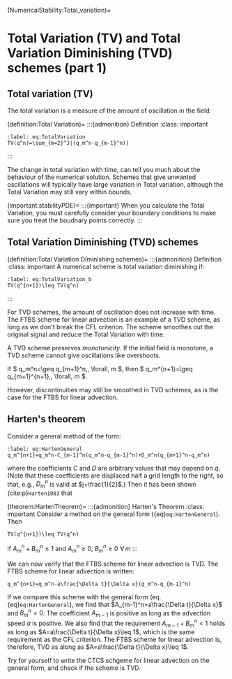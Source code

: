 (NumericalStability:Total_variation)=
# Total Variation (TV) and Total Variation Diminishing (TVD) schemes (part 1)

## Total variation (TV)
The total variation is a measure of the amount of oscillation in the field:

(definition:Total Variation)=
:::{admonition} Definition
:class: important
```{math}
:label: eq:TotalVariation
TV(q^n)=\sum_{m=2}^J|(q_m^n-q_{m-1}^n)|
```
:::

The change in total variation with time, can tell you much about the behaviour of the numerical solution. Schemes that give unwanted oscillations will typically have large variation in Total variation, although the Total Variation may still vary within bounds.

(important:stabilityPDE)=
:::{important}
When you calculate the Total Variation, you must carefully consider your boundary conditions to make sure you treat the boudnary points correctly.
:::


## Total Variation Diminishing (TVD) schemes 

(definition:Total Variation DIminishing schemes)=
:::{admonition} Definition
:class: important
A numerical scheme is total variation diminishing if:
```{math}
:label: eq:TotalVariation_b
TV(q^{n+1})\leq TV(q^n)
```
:::

For TVD schemes, the amount of oscillation does not increase with time. The FTBS scheme for linear advection is an example of a TVD scheme, as long as we don't break the CFL criterion. The scheme smoothes out the original signal and reduce the Total Variation with time. 

A TVD scheme preserves *monotonicity*. If the initial field is monotone, a TVD scheme cannot give oscillations like
overshoots.

 If $ q_m^n=\geq q_{m+1}^n\,\, \forall\, m $, then $ q_m^{n+1}=\geq q_{m+1}^{n+1}\,\, \forall\, m $.

However, discontinuities may still be smoothed in TVD schemes, as is the case for  the FTBS for linear advection.

## Harten's theorem

Consider a general method of the form:

```{math}
:label: eq:HartenGeneral
q_m^{n+1}=q_m^n-C_{m-1}^n(q_m^n-q_{m-1}^n)+D_m^n(q_{m+1}^n-q_m^n)
```

where the coefficients $C$ and $D$ are arbitrary values that may depend on $q$. (Note that
these coefficients are displaced half a grid length to the right, so that, e.g., $D_m^n$ is valid
at $j+\frac{1}{2}$.) Then it has been shown {cite:p}`Harten1983` that 

(theorem:HartenTheorem)=
:::{admonition} Harten's Theorem
:class: important
Consider a method on the general form ({eq}`eq:HartenGeneral`). Then
```{math}
TV(q^{n+1})\leq TV(q^n)
```
if $A_m^n+B_m^n\leq 1$ and $A_m^n\geq 0$, $B_m^n \geq 0\,\, \forall\,m$
:::

We can now verify that the FTBS scheme for linear advection is TVD.
The FTBS scheme for linear advection is written:
```{math}
q_m^{n+1}=q_m^n-a\frac{\Delta t}{\Delta x}(q_m^n-q_{m-1}^n)
```

If we compare this scheme with the general form (eq. {eq}`eq:HartenGeneral`), we find that $A_{m-1}^n=a\frac{\Delta t}{\Delta x}$ and $B_m^n=0$. The coefficient $A_{m-1}$ is positive as long as the advection speed $a$ is positive. We also find that the requirement $A_{m-1}+B_m^n<1$ holds as long as $A=a\frac{\Delta t}{\Delta x}\leq 1$, which is the same requirement as the CFL criterion. The FTBS scheme for linear advection is, therefore, TVD as along as $A=a\frac{\Delta t}{\Delta x}\leq 1$.

Try for yourself to write the CTCS schgeme for linear advection on the general form, and check if the scheme is TVD.
